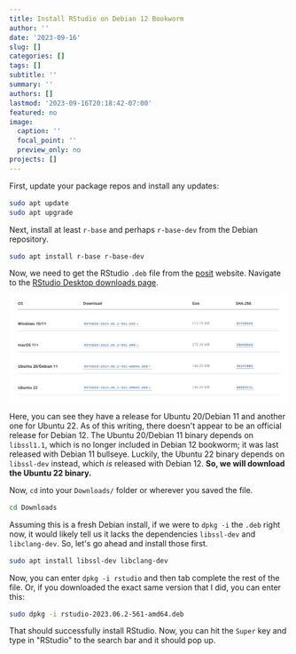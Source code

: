 ```yaml
---
title: Install RStudio on Debian 12 Bookworm
author: ''
date: '2023-09-16'
slug: []
categories: []
tags: []
subtitle: ''
summary: ''
authors: []
lastmod: '2023-09-16T20:18:42-07:00'
featured: no
image:
  caption: ''
  focal_point: ''
  preview_only: no
projects: []
---
```


First, update your package repos and install any updates:

```bash
sudo apt update
sudo apt upgrade
```

Next, install at least `r-base` and perhaps `r-base-dev` from the Debian repository.

```bash
sudo apt install r-base r-base-dev
```

Now, we need to get the RStudio `.deb` file from the [posit](https://post.co/) website. Navigate to the [RStudio Desktop downloads page](https://posit.co/download/rstudio-desktop/).

![RStudio Downloads Page](rstudio.png)

Here, you can see they have a release for Ubuntu 20/Debian 11 and another one for Ubuntu 22. As of this writing, there doesn't appear to be an official release for Debian 12. The Ubuntu 20/Debian 11 binary depends on `libssl1.1`, which is no longer included in Debian 12 bookworm; it was last released with Debian 11 bullseye. Luckily, the Ubuntu 22 binary depends on `libssl-dev` instead, which _is_ released with Debian 12. **So, we will download the Ubuntu 22 binary.**

Now, `cd` into your `Downloads/` folder or wherever you saved the file.

```bash
cd Downloads
```

Assuming this is a fresh Debian install, if we were to `dpkg -i` the `.deb` right now, it would likely tell us it lacks the dependencies `libssl-dev` and `libclang-dev`. So, let's go ahead and install those first.

```bash
sudo apt install libssl-dev libclang-dev
```

Now, you can enter `dpkg -i rstudio` and then tab complete the rest of the file. Or, if you downloaded the exact same version that I did, you can enter this:

```bash
sudo dpkg -i rstudio-2023.06.2-561-amd64.deb
```

That should successfully install RStudio. Now, you can hit the `Super` key and type in "RStudio" to the search bar and it should pop up.